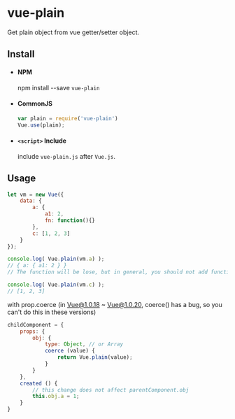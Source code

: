 # vue-plain

Get plain object from vue getter/setter object.

## Install

- #### NPM

  npm install --save `vue-plain`

- #### CommonJS

  ``` js
  var plain = require('vue-plain')
  Vue.use(plain);
  ```

- #### `<script>` Include

  include `vue-plain.js` after `Vue.js`.

## Usage

``` js
let vm = new Vue({
    data: {
        a: {
            a1: 2,
            fn: function(){}
        },
        c: [1, 2, 3]
    }
});

console.log( Vue.plain(vm.a) );  
// { a: { a1: 2 } } 
// The function will be lose, but in general, you should not add function in Vue data

console.log( Vue.plain(vm.c) );  
// [1, 2, 3]
```

with prop.coerce (in Vue@1.0.18 ~ Vue@1.0.20, coerce() has a bug, so you can't do this in these versions)

``` js
childComponent = {
    props: {
        obj: {
            type: Object, // or Array
            coerce (value) {
                return Vue.plain(value);
            }
        }
    },
    created () {
        // this change does not affect parentComponent.obj
        this.obj.a = 1;
    }
}
```
